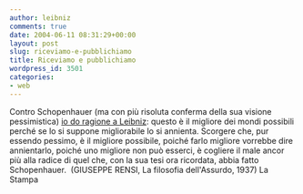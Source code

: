 ```yaml
---
author: leibniz
comments: true
date: 2004-06-11 08:31:29+00:00
layout: post
slug: riceviamo-e-pubblichiamo
title: Riceviamo e pubblichiamo
wordpress_id: 3501
categories:
- web
---
```


Contro Schopenhauer (ma con più risoluta conferma della sua visione pessimistica) [io do ragione a Leibniz](http://www.lastampa.it/redazione/editoriali/ngeditoriale4.asp): questo è il migliore dei mondi possibili perché se lo si suppone migliorabile lo si annienta. Scorgere che, pur essendo pessimo, è il migliore possibile, poiché farlo migliore vorrebbe dire annientarlo, poiché uno migliore non può esserci, è cogliere il male ancor più alla radice di quel che, con la sua tesi ora ricordata, abbia fatto Schopenhauer.  (GIUSEPPE RENSI, La filosofia dell'Assurdo, 1937)
La Stampa


